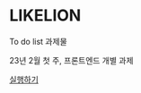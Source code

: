 # LIKELION 
To do list 과제물

23년 2월 첫 주, 프론트엔드 개별 과제 


[실행하기](https://lee7198.github.io/LL11_todo_list/)
